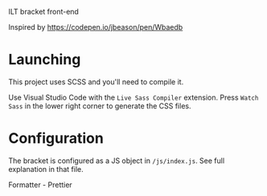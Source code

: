 ILT bracket front-end

Inspired by https://codepen.io/jbeason/pen/Wbaedb

# Launching

This project uses SCSS and you'll need to compile it.

Use Visual Studio Code with the `Live Sass Compiler` extension. Press `Watch Sass` in the lower right corner to generate the CSS files.

# Configuration

The bracket is configured as a JS object in `/js/index.js`. See full explanation in that file.

Formatter - Prettier
